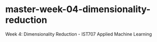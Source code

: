 # master-week-04-dimensionality-reduction
Week 4: Dimensionality Reduction - IST707 Applied Machine Learning
